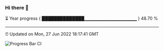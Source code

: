 ### Hi there 👋

⏳ Year progress { ██████████████▁▁▁▁▁▁▁▁▁▁▁▁▁▁▁▁ } 48.70 %

---

⏰ Updated on Mon, 27 Jun 2022 18:17:41 GMT

![Progress Bar CI](https://github.com/liununu/liununu/workflows/Progress%20Bar%20CI/badge.svg)
